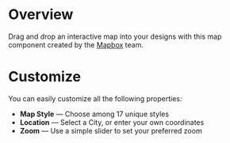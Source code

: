 # Overview

Drag and drop an interactive map into your designs with this map component created by the [Mapbox](https://www.mapbox.com/) team.

# Customize

You can easily customize all the following properties:

- **Map Style** — Choose among 17 unique styles
- **Location** — Select a City, or enter your own coordinates
- **Zoom** — Use a simple slider to set your preferred zoom
